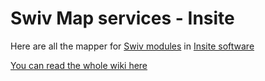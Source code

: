 # Swiv Map services - Insite
Here are all the mapper for [Swiv modules](https://github.com/absolunet/swiv) in [Insite software](https://www.insitesoft.com/)

[You can read the whole wiki here](wiki)
